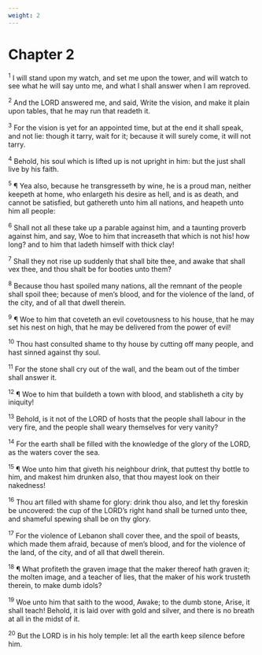 ```yaml
---
weight: 2
---
```


# Chapter 2

<sup>1</sup> I will stand upon my watch, and set me upon the tower, and will watch to see what he will say unto me, and what I shall answer when I am reproved. 

<sup>2</sup> And the LORD answered me, and said, Write the vision, and make it plain upon tables, that he may run that readeth it. 

<sup>3</sup> For the vision is yet for an appointed time, but at the end it shall speak, and not lie: though it tarry, wait for it; because it will surely come, it will not tarry. 

<sup>4</sup> Behold, his soul which is lifted up is not upright in him: but the just shall live by his faith. 

<sup>5</sup> ¶ Yea also, because he transgresseth by wine, he is a proud man, neither keepeth at home, who enlargeth his desire as hell, and is as death, and cannot be satisfied, but gathereth unto him all nations, and heapeth unto him all people: 

<sup>6</sup> Shall not all these take up a parable against him, and a taunting proverb against him, and say, Woe to him that increaseth that which is not his! how long? and to him that ladeth himself with thick clay! 

<sup>7</sup> Shall they not rise up suddenly that shall bite thee, and awake that shall vex thee, and thou shalt be for booties unto them? 

<sup>8</sup> Because thou hast spoiled many nations, all the remnant of the people shall spoil thee; because of men’s blood, and for the violence of the land, of the city, and of all that dwell therein. 

<sup>9</sup> ¶ Woe to him that coveteth an evil covetousness to his house, that he may set his nest on high, that he may be delivered from the power of evil! 

<sup>10</sup> Thou hast consulted shame to thy house by cutting off many people, and hast sinned against thy soul. 

<sup>11</sup> For the stone shall cry out of the wall, and the beam out of the timber shall answer it. 

<sup>12</sup> ¶ Woe to him that buildeth a town with blood, and stablisheth a city by iniquity! 

<sup>13</sup> Behold, is it not of the LORD of hosts that the people shall labour in the very fire, and the people shall weary themselves for very vanity? 

<sup>14</sup> For the earth shall be filled with the knowledge of the glory of the LORD, as the waters cover the sea. 

<sup>15</sup> ¶ Woe unto him that giveth his neighbour drink, that puttest thy bottle to him, and makest him drunken also, that thou mayest look on their nakedness! 

<sup>16</sup> Thou art filled with shame for glory: drink thou also, and let thy foreskin be uncovered: the cup of the LORD’s right hand shall be turned unto thee, and shameful spewing shall be on thy glory. 

<sup>17</sup> For the violence of Lebanon shall cover thee, and the spoil of beasts, which made them afraid, because of men’s blood, and for the violence of the land, of the city, and of all that dwell therein. 

<sup>18</sup> ¶ What profiteth the graven image that the maker thereof hath graven it; the molten image, and a teacher of lies, that the maker of his work trusteth therein, to make dumb idols? 

<sup>19</sup> Woe unto him that saith to the wood, Awake; to the dumb stone, Arise, it shall teach! Behold, it is laid over with gold and silver, and there is no breath at all in the midst of it. 

<sup>20</sup> But the LORD is in his holy temple: let all the earth keep silence before him. 


